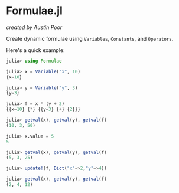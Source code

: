 # Formulae.jl

_created by Austin Poor_

Create dynamic formulae using `Variables`, `Constants`, and `Operators`.

Here's a quick example:

```julia
julia> using Formulae

julia> x = Variable("x", 10)
{x=10}

julia> y = Variable("y", 3)
{y=3}

julia> f = x * (y + 2)
{{x=10} {*} {{y=3} {+} {2}}}

julia> getval(x), getval(y), getval(f)
(10, 3, 50)

julia> x.value = 5
5

julia> getval(x), getval(y), getval(f)
(5, 3, 25)

julia> update!(f, Dict("x"=>2,"y"=>4))

julia> getval(x), getval(y), getval(f)
(2, 4, 12)
```

